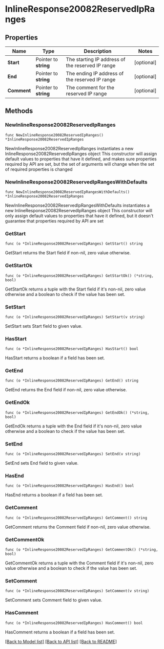 # InlineResponse20082ReservedIpRanges

## Properties

Name | Type | Description | Notes
------------ | ------------- | ------------- | -------------
**Start** | Pointer to **string** | The starting IP address of the reserved IP range | [optional] 
**End** | Pointer to **string** | The ending IP address of the reserved IP range | [optional] 
**Comment** | Pointer to **string** | The comment for the reserved IP range | [optional] 

## Methods

### NewInlineResponse20082ReservedIpRanges

`func NewInlineResponse20082ReservedIpRanges() *InlineResponse20082ReservedIpRanges`

NewInlineResponse20082ReservedIpRanges instantiates a new InlineResponse20082ReservedIpRanges object
This constructor will assign default values to properties that have it defined,
and makes sure properties required by API are set, but the set of arguments
will change when the set of required properties is changed

### NewInlineResponse20082ReservedIpRangesWithDefaults

`func NewInlineResponse20082ReservedIpRangesWithDefaults() *InlineResponse20082ReservedIpRanges`

NewInlineResponse20082ReservedIpRangesWithDefaults instantiates a new InlineResponse20082ReservedIpRanges object
This constructor will only assign default values to properties that have it defined,
but it doesn't guarantee that properties required by API are set

### GetStart

`func (o *InlineResponse20082ReservedIpRanges) GetStart() string`

GetStart returns the Start field if non-nil, zero value otherwise.

### GetStartOk

`func (o *InlineResponse20082ReservedIpRanges) GetStartOk() (*string, bool)`

GetStartOk returns a tuple with the Start field if it's non-nil, zero value otherwise
and a boolean to check if the value has been set.

### SetStart

`func (o *InlineResponse20082ReservedIpRanges) SetStart(v string)`

SetStart sets Start field to given value.

### HasStart

`func (o *InlineResponse20082ReservedIpRanges) HasStart() bool`

HasStart returns a boolean if a field has been set.

### GetEnd

`func (o *InlineResponse20082ReservedIpRanges) GetEnd() string`

GetEnd returns the End field if non-nil, zero value otherwise.

### GetEndOk

`func (o *InlineResponse20082ReservedIpRanges) GetEndOk() (*string, bool)`

GetEndOk returns a tuple with the End field if it's non-nil, zero value otherwise
and a boolean to check if the value has been set.

### SetEnd

`func (o *InlineResponse20082ReservedIpRanges) SetEnd(v string)`

SetEnd sets End field to given value.

### HasEnd

`func (o *InlineResponse20082ReservedIpRanges) HasEnd() bool`

HasEnd returns a boolean if a field has been set.

### GetComment

`func (o *InlineResponse20082ReservedIpRanges) GetComment() string`

GetComment returns the Comment field if non-nil, zero value otherwise.

### GetCommentOk

`func (o *InlineResponse20082ReservedIpRanges) GetCommentOk() (*string, bool)`

GetCommentOk returns a tuple with the Comment field if it's non-nil, zero value otherwise
and a boolean to check if the value has been set.

### SetComment

`func (o *InlineResponse20082ReservedIpRanges) SetComment(v string)`

SetComment sets Comment field to given value.

### HasComment

`func (o *InlineResponse20082ReservedIpRanges) HasComment() bool`

HasComment returns a boolean if a field has been set.


[[Back to Model list]](../README.md#documentation-for-models) [[Back to API list]](../README.md#documentation-for-api-endpoints) [[Back to README]](../README.md)


